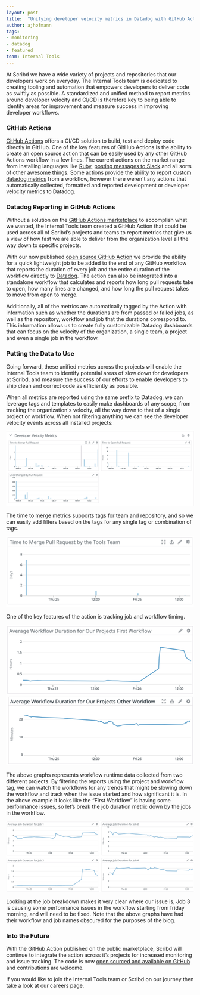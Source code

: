 ```yaml
---
layout: post
title:  "Unifying developer velocity metrics in Datadog with GitHub Actions"
author: ajhofmann
tags:
- monitoring
- datadog
- featured
team: Internal Tools
---
```


At Scribd we have a wide variety of projects and repositories that our developers work on everyday. The Internal Tools team is dedicated to creating tooling and automation that empowers developers to deliver code as swiftly as possible. A standardized and unified method to report metrics around developer velocity and CI/CD is therefore key to being able to identify areas for improvement and measure success in improving developer workflows.

### GitHub Actions

[GitHub Actions](https://github.com/features/actions) offers a CI/CD solution to build, test and deploy code directly in GitHub. One of the key features of GitHub Actions is the ability to create an open source action that can be easily used by any other GitHub Actions workflow in a few lines. The current actions on the market range from installing languages like [Ruby](https://github.com/ruby/setup-ruby), [posting messages to Slack](https://github.com/abinoda/slack-action) and all sorts of other [awesome things](https://github.com/sdras/awesome-actions). Some actions provide the ability to report [custom datadog metrics](https://github.com/marketplace/actions/datadog-action) from a workflow, however there weren't any actions that automatically collected, formatted and reported development or developer velocity metrics to Datadog.

### Datadog Reporting in GitHub Actions

Without a solution on the [GitHub Actions marketplace](https://github.com/marketplace?type=actions) to accomplish what we wanted, the Internal Tools team created a GitHub Action that could be used across all of Scribd’s projects and teams to report metrics that give us a view of how fast we are able to deliver from the organization level all the way down to specific projects.

With our now published [open source GitHub Action](https://github.com/scribd/github-action-datadog-reporting) we provide the ability for a quick lightweight job to be added to the end of any GitHub workflow that reports the duration of every job and the entire duration of the workflow directly to [Datadog](https://www.datadoghq.com/). The action can also be integrated into a standalone workflow that calculates and reports how long pull requests take to open, how many lines are changed, and how long the pull request takes to move from open to merge.

Additionally, all of the metrics are automatically tagged by the Action with information such as whether the durations are from passed or failed jobs, as well as the repository, workflow and job that the durations correspond to. This information allows us to create fully customizable Datadog dashboards that can focus on the velocity of the organization, a single team, a project and even a single job in the workflow.

### Putting the Data to Use

Going forward, these unified metrics across the projects will enable the Internal Tools team to identify potential areas of slow down for developers at Scribd, and measure the success of our efforts to enable developers to ship clean and correct code as efficiently as possible.

When all metrics are reported using the same prefix to Datadog, we can leverage tags and templates to easily make dashboards of any scope, from tracking the organization's velocity, all the way down to that of a single project or workflow. When not filtering anything we can see the developer velocity events across all installed projects:

<img src="/post-images/2021-03-github-datadog/all-velocity-metrics.png" alt="Three graphs showing the data for time to merge and open pull requests, and lines changed per pull request"/>


The time to merge metrics supports tags for team and repository, and so we can easily add filters based on the tags for any single tag or combination of tags.

<img src="/post-images/2021-03-github-datadog/team-time-to-merge.png" alt="The Tools teams time to merge graph"/>

One of the key features of the action is tracking job and workflow timing.

<img src="/post-images/2021-03-github-datadog/bad-workflow.png" alt="A graph showing significant inrease in workflow duration"/>

<img src="/post-images/2021-03-github-datadog/good-workflow.png" alt="A graph showing a stable or decreasing workflow duration"/>

The above graphs represents workflow runtime data collected from two different projects. By filtering the reports using the project and workflow tag, we can watch the workflows for any trends that might be slowing down the workflow and track when the issue started and how significant it is. In the above example it looks like the “First Workflow” is having some performance issues, so let’s break the job duration metric down by the jobs in the workflow.

<img src="/post-images/2021-03-github-datadog/job-comparison.png" alt="Four graphs showing job duration, with one showing a significant recent increase"/>

Looking at the job breakdown makes it very clear where our issue is, Job 3 is causing some performance issues in the workflow starting from friday morning, and will need to be fixed. Note that the above graphs have had their workflow and job names obscured for the purposes of the blog.

### Into the Future

With the GitHub Action published on the public marketplace, Scribd will continue to integrate the action across it’s projects for increased monitoring and issue tracking. The code is now [open sourced and available on GitHub](https://github.com/scribd/github-action-datadog-reporting) and contributions are welcome.

 If you would like to join the Internal Tools team or Scribd on our journey then take a look at our careers page.
